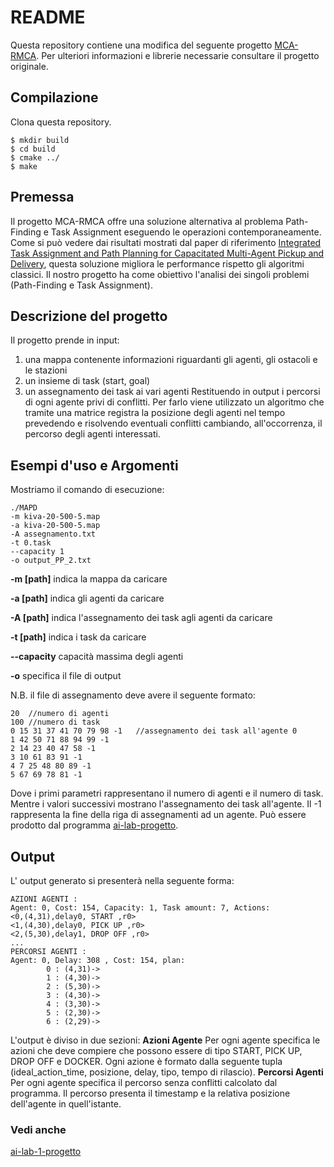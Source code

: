 # README #


Questa repository contiene una modifica del seguente progetto [MCA-RMCA](https://github.com/nobodyczcz/MCA-RMCA).
Per ulteriori informazioni e librerie necessarie consultare il progetto originale.


## Compilazione


Clona questa repository.

```
$ mkdir build
$ cd build
$ cmake ../
$ make
```

## Premessa 

Il progetto MCA-RMCA offre una soluzione alternativa al problema Path-Finding e Task Assignment eseguendo le operazioni contemporaneamente. Come si può vedere dai risultati mostrati dal paper di riferimento [Integrated Task Assignment and Path Planning for Capacitated Multi-Agent Pickup and Delivery](https://arxiv.org/abs/2110.14891), questa soluzione migliora le performance rispetto gli algoritmi classici. Il nostro progetto ha come obiettivo l'analisi dei singoli problemi (Path-Finding e Task Assignment).  

## Descrizione del progetto
Il progetto prende in input:
1. una mappa contenente informazioni riguardanti gli agenti, gli ostacoli e le stazioni
2. un insieme di task (start, goal)
3. un assegnamento dei task ai vari agenti
Restituendo in output i percorsi di ogni agente privi di conflitti.
Per farlo viene utilizzato un algoritmo che tramite una matrice registra la posizione degli agenti nel tempo prevedendo e risolvendo eventuali conflitti cambiando, all'occorrenza, il percorso degli agenti interessati.

## Esempi d'uso e Argomenti
Mostriamo il comando di esecuzione:
```
./MAPD 
-m kiva-20-500-5.map 
-a kiva-20-500-5.map 
-A assegnamento.txt
-t 0.task 
--capacity 1 
-o output_PP_2.txt 
```

**-m [path]** indica la mappa da caricare 

**-a [path]** indica gli agenti da caricare

**-A [path]** indica l'assegnamento dei task agli agenti da caricare

**-t [path]** indica i task da caricare

**--capacity** capacità massima degli agenti

**-o** specifica il file di output

N.B. il file di assegnamento deve avere il seguente formato:
```
20  //numero di agenti
100 //numero di task
0 15 31 37 41 70 79 98 -1   //assegnamento dei task all'agente 0
1 42 50 71 88 94 99 -1  
2 14 23 40 47 58 -1
3 10 61 83 91 -1
4 7 25 48 80 89 -1
5 67 69 78 81 -1
```
Dove i primi parametri rappresentano il numero di agenti e il numero di task. 
Mentre i valori successivi mostrano l'assegnamento dei task all'agente. 
Il -1 rappresenta la fine della riga di assegnamenti ad un agente.
Può essere prodotto dal programma [ai-lab-progetto](https://github.com/evolutionapp/ai-lab-1-progetto).

## Output 
L' output generato si presenterà nella seguente forma:
```
AZIONI AGENTI : 
Agent: 0, Cost: 154, Capacity: 1, Task amount: 7, Actions:
<0,(4,31),delay0, START ,r0>
<1,(4,30),delay0, PICK UP ,r0>
<2,(5,30),delay1, DROP OFF ,r0>
...
PERCORSI AGENTI : 
Agent: 0, Delay: 308 , Cost: 154, plan: 
		0 : (4,31)->
		1 : (4,30)->
		2 : (5,30)->
		3 : (4,30)->
		4 : (3,30)->
		5 : (2,30)->
		6 : (2,29)->
```
L'output è diviso in due sezioni:
**Azioni Agente**
Per ogni agente specifica le azioni che deve compiere che possono essere di tipo START, PICK UP, DROP OFF e DOCKER.
Ogni azione è formato dalla seguente tupla (ideal_action_time, posizione, delay, tipo, tempo di rilascio).
**Percorsi Agenti**
Per ogni agente specifica il percorso senza conflitti calcolato dal programma. Il percorso presenta il timestamp e la relativa posizione dell'agente in quell'istante. 

### Vedi anche 
[
ai-lab-1-progetto](https://github.com/evolutionapp/ai-lab-1-progetto)









